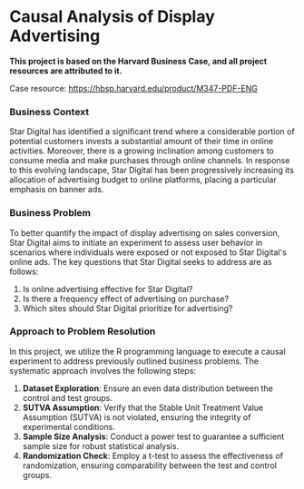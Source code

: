 # Causal Analysis of Display Advertising

**This project is based on the Harvard Business Case, and all project resources are attributed to it.**

Case resource: https://hbsp.harvard.edu/product/M347-PDF-ENG

### Business Context
Star Digital has identified a significant trend where a considerable portion of potential customers invests a substantial amount of their time in online activities. Moreover, there is a growing inclination among customers to consume media and make purchases through online channels. In response to this evolving landscape, Star Digital has been progressively increasing its allocation of advertising budget to online platforms, placing a particular emphasis on banner ads.

### Business Problem
To better quantify the impact of display advertising on sales conversion, Star Digital aims to initiate an experiment to assess user behavior in scenarios where individuals were exposed or not exposed to Star Digital's online ads. The key questions that Star Digital seeks to address are as follows:

1. Is online advertising effective for Star Digital?
2. Is there a frequency effect of advertising on purchase?
3. Which sites should Star Digital prioritize for advertising?

### Approach to Problem Resolution
In this project, we utilize the R programming language to execute a causal experiment to address previously outlined business problems. The systematic approach involves the following steps:

1. **Dataset Exploration**: Ensure an even data distribution between the control and test groups.
2. **SUTVA Assumption**: Verify that the Stable Unit Treatment Value Assumption (SUTVA) is not violated, ensuring the integrity of experimental conditions.
3. **Sample Size Analysis**: Conduct a power test to guarantee a sufficient sample size for robust statistical analysis.
4. **Randomization Check**: Employ a t-test to assess the effectiveness of randomization, ensuring comparability between the test and control groups.

